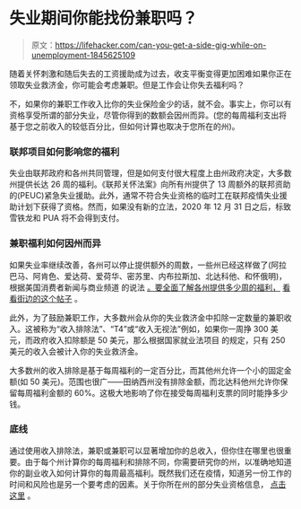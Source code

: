 # 失业期间你能找份兼职吗？

> 原文：<https://lifehacker.com/can-you-get-a-side-gig-while-on-unemployment-1845625109>

随着关怀刺激和随后失去的工资援助成为过去，收支平衡变得更加困难如果你正在领取失业救济金，你可能会考虑兼职。但是工作会让你失去福利吗？



不，如果你的兼职工作收入比你的失业保险金少的话，就不会。事实上，你可以有资格享受所谓的部分失业，尽管你得到的数额会因州而异。(您的每周福利支出将基于您之前收入的较低百分比，但如何计算也取决于您所在的州)。

### 联邦项目如何影响您的福利

失业由联邦政府和各州共同管理，但是如何支付很大程度上由州政府决定，大多数州提供长达 26 周的福利。《联邦关怀法案》向所有州提供了 13 周额外的联邦资助的(PEUC)紧急失业援助。此外，通常不符合失业资格的临时工在联邦疫情失业援助计划下获得了资格。然而，如果没有新的立法，2020 年 12 月 31 日之后，标致雪铁龙和 PUA 将不会得到支付。

### **兼职福利如何因州而异**

如果失业率继续改善，各州可以停止提供额外的周数，一些州已经这样做了(阿拉巴马、阿肯色、爱达荷、爱荷华、密苏里、内布拉斯加、北达科他、和怀俄明)，根据美国消费者新闻与商业频道 的说法 [。要全面了解各州提供多少周的福利，](https://www.cnbc.com/2020/10/27/unemployment-benefits-will-end-for-millions-without-more-stimulus.html) [看看街边的这个帖子](https://www.thestreet.com/mishtalk/economics/state-level-unemployment-benefits-are-rapidly-expiring) 。

此外，为了鼓励兼职工作，大多数州会从你的失业救济金中扣除一定数量的兼职收入。这被称为“收入排除法”、“T4”或“收入无视法”例如，如果你一周挣 300 美元，而政府收入扣除额是 50 美元，那么根据国家就业法项目 的规定，只有 250 美元的收入会被计入你的失业救济金。

大多数州的收入排除是基于每周福利的一定百分比，而其他州允许一个小的固定金额(如 50 美元)。范围也很广——田纳西州没有排除金额，而北达科他州允许你保留每周福利金额的 60%。这极大地影响了你在接受每周福利支票的同时能挣多少钱。

### **底线**

通过使用收入排除法，兼职或兼职可以显著增加你的总收入，但你住在哪里也很重要。由于每个州计算你的每周福利和排除不同，你需要研究你的州，以准确地知道你的副业收入如何计算你的每周最高福利。既然我们还在疫情，知道另一份工作的时间和风险也是另一个要考虑的因素。关于你所在州的部分失业资格信息， [点击这里](https://oui.doleta.gov/unemploy/content/sigpros/2010-2019/January2019.pdf) 。